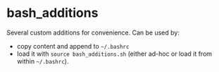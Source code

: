 # bash_additions

Several custom additions for convenience. Can be used by:
- copy content and append to `~/.bashrc`
- load it with `source bash_additions.sh` (either ad-hoc or load it from within `~/.bashrc`).

